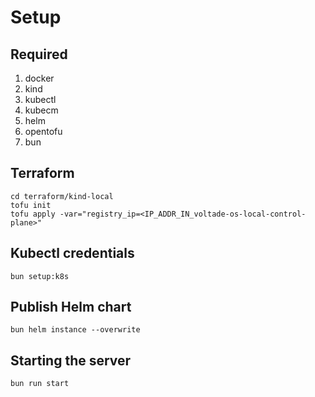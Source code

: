 # Setup

## Required

1. docker
2. kind
3. kubectl
4. kubecm
5. helm
6. opentofu
7. bun

## Terraform

```
cd terraform/kind-local
tofu init
tofu apply -var="registry_ip=<IP_ADDR_IN_voltade-os-local-control-plane>"
```

## Kubectl credentials

```
bun setup:k8s
```

## Publish Helm chart

```
bun helm instance --overwrite
```

## Starting the server

```
bun run start
```
